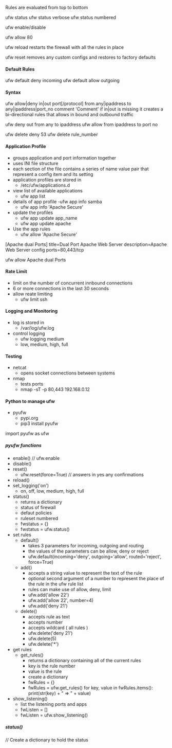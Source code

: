 
Rules are evaluated from top to bottom



ufw status
ufw status verbose
ufw status numbered


ufw enable/disable

ufw allow 80


ufw reload
restarts the firewall with all the rules in place

ufw reset
removes any custom configs and restores to factory defaults

#### Default Rules
ufw default deny incoming
ufw default allow outgoing

#### Syntax

ufw allow|deny in|out port[/protocol] from any|ipaddress to any|ipaddress|port_no comment 'Comment'
if in|out is missing it creates a bi-directional rules that allows in bound and outbound traffic

ufw deny out from any to ipaddress
ufw allow from ipaddress to port no


ufw delete deny 53
ufw delete rule_number


#### Application Profile
- groups application and port information together
- uses INI file structure
- each section of the file contains a series of name value pair that represent a config item and its setting
- application profiles are stored in 
    - /etc/ufw/applications.d
- view list of available applications
    - ufw app list
- details of app profile
    -ufw app info samba
    - ufw app info 'Apache Secure'
- update the profiles
    - ufw app update app_name
    - ufw app update apache
- Use the app rules
    - ufw allow 'Apache Secure'


[Apache dual Ports]
title=Dual Port Apache Web Server
description=Apache Web Server config
ports=80,443/tcp

ufw allow Apache dual Ports


#### Rate Limit
- limit on the number of concurrent innbound connections
- 6 or more connections in the last 30 seconds
- allow reate limiting
    - ufw limit ssh



#### Logging and Monitoring

- log is stored in 
    - /var/log/ufw.log
- control logging 
    - ufw logging medium
    - low, medium, high, full

#### Testing
- netcat
    - opens socket connections between systems
- nmap
    - tests ports
    - nmap -sT -p 80,443 192.168.0.12


#### Python to manage ufw
- pyufw
    - pypi.org
    - pip3 install pyufw

import pyufw as ufw

##### pyufw functions
- enable() // ufw.enable
- disable()
- reset()
    - ufw.reset(force=True) // answers in yes any confirmations
- reload()
- set_logging('on')
    - on, off, low, medium, high, full
- status()
    - returns a dictionary
    - status of firewall
    - defaut policies
    - ruleset numbered
    - fwstatus = {}
    - fwstatus = ufw.status()
- set rules
    - default()
        - takes 3 parameters for incoming, outgoing and routing
        - the values of the parameters can be allow, deny or reject
        - ufw.default(incoming='deny', outgoing='allow', routed='reject', force=True)
    - add()
        - accepts a string value to represent the text of the rule
        - optional second argument of a number to represent the place of the rule in the ufw rule list
        - rules can make use of allow, deny, limit
        - ufw.add('allow 22')
        - ufw.add('allow 22', number=4)
        - ufw.add('deny 21')
    - delete()
        - accepts rule as text
        - accepts number
        - accepts wildcard ( all rules )
        - ufw.delete('deny 21')
        - ufw.delete(5)
        - ufw.delete('*')
- get rules
    - get_rules()
        - returns a dictionary containing all of the current rules
        - key is the rule number
        - value is the rule
        - create a dictionary
        - fwRules = {}
        - fwRules = ufw.get_rules()
        for key, value in fwRules.items():
            print(str(key) + " => " + value)
- show_listening()
    - list the listening ports and apps
    - fwListen = []
    - fwListen = ufw.show_listening()
        




##### status()
// Create a dictionary to hold the status




